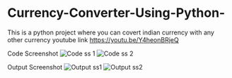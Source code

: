 # Currency-Converter-Using-Python-
This is a python project where you can covert indian currency with any other currency
youtube link https://youtu.be/Y4heonBRjeQ

Code Screenshot
![Code ss 1](https://github.com/justcoding5/Currency-Converter-Using-Python-/assets/111654139/f647599e-81b2-438e-8508-6acaa4cfdd46)
![Code ss 2](https://github.com/justcoding5/Currency-Converter-Using-Python-/assets/111654139/cbc5e8c7-a069-497e-89e7-2003a40ca465)

Output Screenshot
![Output ss1](https://github.com/justcoding5/Currency-Converter-Using-Python-/assets/111654139/401924bd-2e79-4767-996d-d9b251220dfb)
![Output ss2](https://github.com/justcoding5/Currency-Converter-Using-Python-/assets/111654139/0269f718-9eea-4f8c-b617-08dac61037f7)
